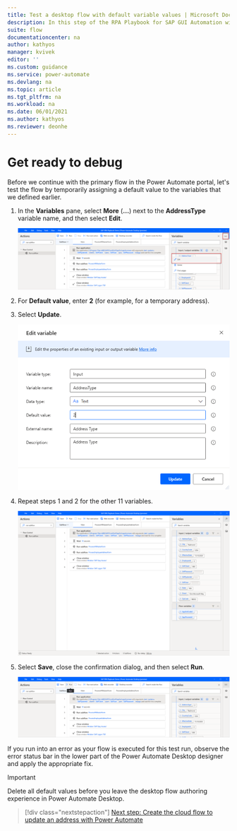 ```yaml
---
title: Test a desktop flow with default variable values | Microsoft Docs
description: In this step of the RPA Playbook for SAP GUI Automation with Power Automate tutorial, we'll test a Power Automate Desktop flow by temporarily assigning a default value to the variables.
suite: flow
documentationcenter: na
author: kathyos
manager: kvivek
editor: ''
ms.custom: guidance
ms.service: power-automate
ms.devlang: na
ms.topic: article
ms.tgt_pltfrm: na
ms.workload: na
ms.date: 06/01/2021
ms.author: kathyos
ms.reviewer: deonhe
---
```


# Get ready to debug

Before we continue with the primary flow in the Power Automate portal, let's test the flow by temporarily assigning a default value to the variables that we defined earlier.

1. In the **Variables** pane, select **More** (**…**) next to the **AddressType** variable name, and then select **Edit**.

   ![Screenshot of the authoring experience of Power Automate Desktop with a selected variable to be edited.](media/PAD-designer-with-variable-to-be-edited.png)

1. For **Default value**, enter **2** (for example, for a temporary address).
   
1. Select **Update**.

   ![Screenshot of the Edit dialog of the AddressType variable with the default value set to 2.](media/edit-variable-addresstype.png)

1. Repeat steps 1 and 2 for the other 11 variables.

   ![Screenshot of Power Automate Desktop designer window with the Variables pane open and default values added for all the variables.](media/PAD-designer-with-default-values-for-variables.png)

1. Select **Save**, close the confirmation dialog, and then select **Run**.

   ![Screenshot of Power Automate Desktop designer window with the Run button selected.](media/PAD-designer-with-run-button.png)

If you run into an error as your flow is executed for this test run, observe the error status bar in the lower part of the Power Automate Desktop designer and apply the appropriate fix.

>[!IMPORTANT]
>Delete all default values before you leave the desktop flow authoring experience in Power Automate Desktop.

> [!div class="nextstepaction"]
> [Next step: Create the cloud flow to update an address with Power Automate](creating-cloud-flow-to-update-address.md)
